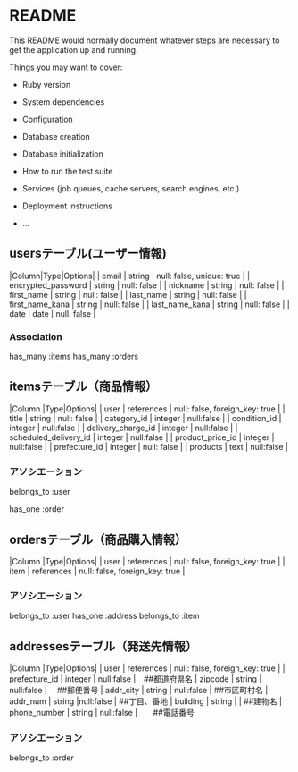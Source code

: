 # README

This README would normally document whatever steps are necessary to get the
application up and running.

Things you may want to cover:

* Ruby version

* System dependencies

* Configuration

* Database creation

* Database initialization

* How to run the test suite

* Services (job queues, cache servers, search engines, etc.)

* Deployment instructions

* ...

## usersテーブル(ユーザー情報)

|Column|Type|Options|
| email               | string              | null: false, unique: true |
| encrypted_password | string              | null: false               |
| nickname           | string         | null: false      |
| first_name           | string            | null: false               |
| last_name           | string            | null: false               |
| first_name_kana           | string            | null: false               |
| last_name_kana           | string            | null: false               |
| date  | date              | null: false               |


### Association

has_many :items
has_many :orders



## itemsテーブル（商品情報）

|Column         |Type|Options|
| user          | references | null: false, foreign_key: true |
| title          | string         | null: false               |
| category_id       | integer    | null:false             |
| condition_id     | integer    | null:false             |
| delivery_charge_id    | integer       | null:false   |
| scheduled_delivery_id      | integer       | null:false   |
| product_price_id     |  integer       | null:false   |
|  prefecture_id    |  integer  | null: false  |
| products    | text  | null:false |


### アソシエーション

belongs_to :user

has_one :order


## ordersテーブル（商品購入情報）

|Column         |Type|Options|
| user          | references | null: false, foreign_key: true |
| item   | references    | null: false, foreign_key: true  |


###  アソシエーション


belongs_to :user
has_one :address
belongs_to :item


## addressesテーブル（発送先情報）

|Column         |Type|Options|
| user          | references | null: false, foreign_key: true |
|  prefecture_id    | integer  | null:false   |　##都道府県名
| zipcode  |  string | null:false  | 　##郵便番号
| addr_city |  string | null:false | ##市区町村名
| addr_num  | string	|null:false | ##丁目、番地
|  building |    string   |     | ##建物名
| phone_number  | string | null:false  |　　##電話番号


###  アソシエーション

belongs_to :order

